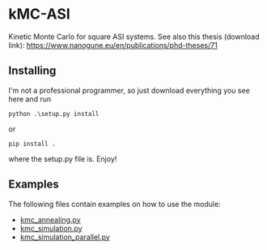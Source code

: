 # kMC-ASI

Kinetic Monte Carlo for square ASI systems.
See also this thesis (download link): https://www.nanogune.eu/en/publications/phd-theses/71

## Installing

I'm not a professional programmer, so just download everything you see here and run

```
python .\setup.py install
```

or

```
pip install .
```

where the setup.py file is. Enjoy!

## Examples

The following files contain examples on how to use the module:

* [kmc_annealing.py](https://github.com/matteopanca/kmc_asi/blob/master/kmc_annealing.py)
* [kmc_simulation.py](https://github.com/matteopanca/kmc_asi/blob/master/kmc_simulation.py)
* [kmc_simulation_parallel.py](https://github.com/matteopanca/kmc_asi/blob/master/kmc_simulation_parallel.py)